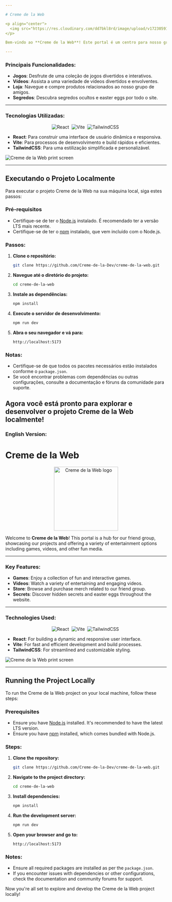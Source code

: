 ```yaml
---

# Creme de la Web

<p align="center">
  <img src="https://res.cloudinary.com/dd7bkl8rd/image/upload/v1723059197/ale-logo_dpeovx.png" alt="Creme de la Web logo" width="200" />
</p>

Bem-vindo ao **Creme de la Web**! Este portal é um centro para nosso grupo de amigos, exibindo nossos projetos e oferecendo uma variedade de opções de entretenimento, incluindo jogos, vídeos e outros conteúdos divertidos.

---
```


### Principais Funcionalidades:
- **Jogos**: Desfrute de uma coleção de jogos divertidos e interativos.
- **Vídeos**: Assista a uma variedade de vídeos divertidos e envolventes.
- **Loja**: Navegue e compre produtos relacionados ao nosso grupo de amigos.
- **Segredos**: Descubra segredos ocultos e easter eggs por todo o site.

---

### Tecnologias Utilizadas:
<p align="center">
    <img src="https://res.cloudinary.com/dd7bkl8rd/image/upload/v1721850080/image_17_jzpr5y.png" alt="React">&nbsp;
    <img src="https://res.cloudinary.com/dd7bkl8rd/image/upload/v1721851035/vite_lgxztp.png" alt="Vite">&nbsp;
    <img src="https://res.cloudinary.com/dd7bkl8rd/image/upload/v1721850080/image_19_virg1f.png" alt="TailwindCSS">&nbsp;
</p>

- **React**: Para construir uma interface de usuário dinâmica e responsiva.
- **Vite**: Para processos de desenvolvimento e build rápidos e eficientes.
- **TailwindCSS**: Para uma estilização simplificada e personalizável.

![Creme de la Web print screen](https://res.cloudinary.com/dd7bkl8rd/image/upload/v1723058976/Captura_de_Tela_2024-08-07_a%CC%80s_16.25.48_1_qaxcyu.png)

---

## Executando o Projeto Localmente

Para executar o projeto Creme de la Web na sua máquina local, siga estes passos:

### Pré-requisitos

- Certifique-se de ter o [Node.js](https://nodejs.org/) instalado. É recomendado ter a versão LTS mais recente.
- Certifique-se de ter o [npm](https://www.npmjs.com/) instalado, que vem incluído com o Node.js.

### Passos:

1. **Clone o repositório:**

    ```sh
    git clone https://github.com/Creme-de-la-Dev/creme-de-la-web.git
    ```

2. **Navegue até o diretório do projeto:**

    ```sh
    cd creme-de-la-web
    ```

3. **Instale as dependências:**

    ```sh
    npm install
    ```

4. **Execute o servidor de desenvolvimento:**

    ```sh
    npm run dev
    ```

5. **Abra o seu navegador e vá para:**

    ```
    http://localhost:5173
    ```

### Notas:

- Certifique-se de que todos os pacotes necessários estão instalados conforme o `package.json`.
- Se você encontrar problemas com dependências ou outras configurações, consulte a documentação e fóruns da comunidade para suporte.

Agora você está pronto para explorar e desenvolver o projeto Creme de la Web localmente!
---

### English Version:

# Creme de la Web

<p align="center">
  <img src="https://res.cloudinary.com/dd7bkl8rd/image/upload/v1723059197/ale-logo_dpeovx.png" alt="Creme de la Web logo" width="200" />
</p>

Welcome to **Creme de la Web**! This portal is a hub for our friend group, showcasing our projects and offering a variety of entertainment options including games, videos, and other fun media.

---

### Key Features:
- **Games**: Enjoy a collection of fun and interactive games.
- **Videos**: Watch a variety of entertaining and engaging videos.
- **Store**: Browse and purchase merch related to our friend group.
- **Secrets**: Discover hidden secrets and easter eggs throughout the website.

---

### Technologies Used:
<p align="center">
    <img src="https://res.cloudinary.com/dd7bkl8rd/image/upload/v1721850080/image_17_jzpr5y.png" alt="React">&nbsp;
    <img src="https://res.cloudinary.com/dd7bkl8rd/image/upload/v1721851035/vite_lgxztp.png" alt="Vite">&nbsp;
    <img src="https://res.cloudinary.com/dd7bkl8rd/image/upload/v1721850080/image_19_virg1f.png" alt="TailwindCSS">&nbsp;
</p>

- **React**: For building a dynamic and responsive user interface.
- **Vite**: For fast and efficient development and build processes.
- **TailwindCSS**: For streamlined and customizable styling.

![Creme de la Web print screen](https://res.cloudinary.com/dd7bkl8rd/image/upload/v1723058976/Captura_de_Tela_2024-08-07_a%CC%80s_16.25.48_1_qaxcyu.png)

---

## Running the Project Locally

To run the Creme de la Web project on your local machine, follow these steps:

### Prerequisites

- Ensure you have [Node.js](https://nodejs.org/) installed. It's recommended to have the latest LTS version.
- Ensure you have [npm](https://www.npmjs.com/) installed, which comes bundled with Node.js.

### Steps:

1. **Clone the repository:**

    ```sh
    git clone https://github.com/Creme-de-la-Dev/creme-de-la-web.git
    ```

2. **Navigate to the project directory:**

    ```sh
    cd creme-de-la-web
    ```

3. **Install dependencies:**

    ```sh
    npm install
    ```

4. **Run the development server:**

    ```sh
    npm run dev
    ```

5. **Open your browser and go to:**

    ```
    http://localhost:5173
    ```

### Notes:

- Ensure all required packages are installed as per the `package.json`.
- If you encounter issues with dependencies or other configurations, check the documentation and community forums for support.

Now you're all set to explore and develop the Creme de la Web project locally!


